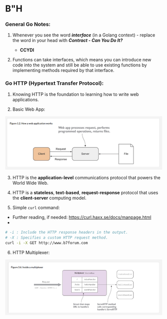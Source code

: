 # B"H



### General Go Notes:

1. Whenever you see the word ***interface*** (in a Golang context) - replace the word in your head with ***Contract - Can You Do It?***
    - **CCYDI**

2. Functions can take interfaces, which means you can introduce new code into the system and still be able to use existing functions by implementing methods required by that interface.



### Go HTTP (Hypertext Transfer Protocol):

1. Knowing HTTP is the foundation to learning how to write web applications.


2. Basic Web App:

![](basic-app.png)


3. HTTP is the **application-level** communications protocol that powers the World Wide Web.


4. HTTP is a **stateless**, **text-based**, **request-response** protocol that uses the **client-server** computing model.


5. Simple `curl` command:
- Further reading, if needed: https://curl.haxx.se/docs/manpage.html
- 

```sh
# -i : Include the HTTP response headers in the output.
# -X : Specifies a custom HTTP request method.
curl -i -X GET http://www.b7forum.com
```

6. HTTP Multiplexer:

![](multiplexer.png)